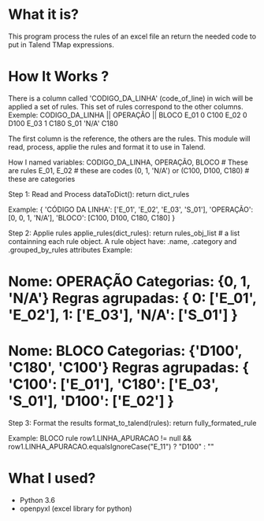 # What it is?

This program process the rules of an excel file an return the needed code to put in Talend TMap expressions.


# How It Works ?

There is a column called 'CODIGO_DA_LINHA' (code_of_line) in wich will be applied a set of rules. This set of rules correspond
to the other columns.
Exemple:
CODIGO_DA_LINHA || OPERAÇÃO || BLOCO
    E_01              0         C100
    E_02              0         D100
    E_03              1         C180
    S_01            'N/A'       C180

The first column is the reference, the others are the rules. This module will read, process, applie the rules and format
it to use in Talend.

How I named variables:
CODIGO_DA_LINHA, OPERAÇÃO, BLOCO # These are rules
E_01, E_02 # these are codes
(0, 1, 'N/A') or (C100, D100, C180) # these are categories


Step 1: Read and Process
dataToDict(): return dict_rules

Example:
{
    'CÓDIGO DA LINHA': ['E_01', 'E_02', 'E_03', 'S_01'], 
    'OPERAÇÃO': [0, 0, 1, 'N/A'], 
    'BLOCO': [C100, D100, C180, C180]
    }

Step 2: Applie rules
applie_rules(dict_rules): return rules_obj_list # a list containning each rule object.
A rule object have: .name, .category and .grouped_by_rules attributes
Example:

Nome: OPERAÇÃO
Categorias: {0, 1, 'N/A'}
Regras agrupadas: {
    0: ['E_01', 'E_02'],
    1: ['E_03'], 
    'N/A': ['S_01']
    }
========================================
Nome: BLOCO
Categorias: {'D100', 'C180', 'C100'}
Regras agrupadas: {
    'C100': ['E_01'], 
    'C180': ['E_03', 'S_01'], 
    'D100': ['E_02']
    }
========================================

Step 3: Format the results
format_to_talend(rules): return fully_formated_rule

Example: BLOCO rule
row1.LINHA_APURACAO != null && 
row1.LINHA_APURACAO.equalsIgnoreCase("E_11") ? "D100" : ""

# What I used?

- Python 3.6
- openpyxl (excel library for python)